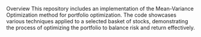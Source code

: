 Overview
This repository includes an implementation of the Mean-Variance Optimization method for portfolio optimization. The code showcases various techniques applied to a selected basket of stocks, demonstrating the process of optimizing the portfolio to balance risk and return effectively.
